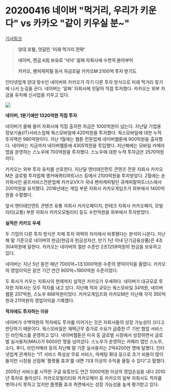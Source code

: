 # 20200416 네이버 "먹거리, 우리가 키운다" vs 카카오 "같이 키우실 분~"

[기사링크](<https://www.hankyung.com/it/article/202004151310i>)



> **양대 포털, 엇갈린 '미래 먹거리 전략'** 
>
> 
>
> **네이버, 현금 4兆 보유로 '넉넉'**
> **알짜 자회사에 수천억 쏟아부어**
>
> 
>
> **카카오, 벤처캐피털 등서 자금조달** 
> **카카오M 2100억 투자 받기도**  



인터넷업계 양대 맞수인 네이버와 카카오가 각기 다른 투자 방식으로 미래 먹거리 찾기에 나서 눈길을 끈다. 네이버는 ‘알짜’ 자회사에 잇달아 직접 투자했다. 카카오는 외부 자금을 유치해 신사업을 키우고 있다.



![](https://img.hankyung.com/photo/202004/AA.22368370.1.jpg)



**네이버, 1분기에만 1320억원 직접 투자**



네이버가 올해 들어 자회사에 직접 출자한 자금은 1000억원이 넘는다. 지난달 기업용 정보기술(IT)서비스업체 웍스모바일에 420억원을 투자했다. 웍스모바일에 대한 누적 투자액은 980억원이다. 지난 1월에는 웹툰 전문업체 네이버웹툰에 900억원을 출자했다. 네이버는 지금까지 네이버웹툰에 4305억원을 투입했다. 지난해에는 모바일 카메라 앱을 운영하는 스노우에 700억원을 투자했다. 스노우에 대한 누적 투자금은 2570억원이다.



카카오는 외부 투자 유치를 선호한다. 지난달 엔터테인먼트 콘텐츠 전문 자회사 카카오M은 글로벌 투자업체 앵커에퀴티파트너스 등에서 2100억원을 투자받았다. 2월에는 손자회사인 골프서비스전문업체 카카오VX가 국내 벤처캐피털인 큐캐피탈파트너스에서 200억원을 유치했다. 2018년에는 게임 부문 자회사 카카오게임즈가 외부에서 1400억원을 수혈했다.  



앞서 엔터테인먼트 콘텐츠 유통 자회사 카카오페이지, 핀테크 자회사 카카오페이, 모빌리티(교통) 부문 자회사 카카오모빌리티 등도 수천억원을 외부에서 투자받았다.



**실적은 카카오 우세**



두 기업의 다른 투자 방식은 자체 투자 여력의 차이에서 비롯됐다는 분석이 나온다. 지난해 말 기준으로 네이버의 현금(현금과 현금성자산, 만기 1년 이내 단기금융상품)은 4조304억원에 달한다. 카카오는 네이버의 절반 수준인 2조1259억원의 현금을 보유하고 있다.  



네이버는 지난 5년 동안 매년 7000억~1조1000억원 수준의 영익이익을 올렸다. 카카오의 영업이익은 같은 기간 연간 800억~1900억원 수준이었다.



두 회사가 키우는 자회사의 현재까지 실적은 카카오가 우세하다. 네이버가 대규모로 투자한 자회사는 모두 적자를 내고 있다. 지난해 적자 규모는 웍스모바일 34억원, 네이버웹툰 207억원, 스노우 866억원이었다. 카카오게임즈와 카카오M은 지난해 각각 350억원과 211억원의 영업이익을 기록했다.



**적자에도 투자하는 이유**



네이버가 수백억원의 적자에도 투자를 이어가는 것은 자회사들의 성장 가능성이 크다고 판단하기 때문이다. 웍스모바일은 재택근무 증가로 수요가 급증한 IT 기반 협업 서비스인 라인웍스를 운영하고 있다. 네이버웹툰은 미국 등 글로벌 시장에서 성장하면서 글로벌 실사용자(MAU)가 6000만 명을 넘어섰다. 스노우가 운영하는 카메라 앱인 스노우, 소다, 푸디, 라인카메라 등의 지난해 말 기준 실사용자는 2억4200만 명에 달했다. 인터넷업계 관계자는 “IT 서비스 특성상 무료 서비스, 마케팅 확대 등으로 초기 비용이 많이 들지만 시장을 선점해 ‘플랫폼 효과’를 내면 기대 이상의 수익을 올릴 수 있다”고 말했다.  



2005년 서비스를 시작한 구글 유튜브도 연간 5000억원 이상의 영업손실을 내다 2010년 흑자로 돌아섰다. 카카오모빌리티와 카카오페이 등 카카오의 일부 자회사도 적자를 벗어나지 못하고 있지만 플랫폼 효과 측면에서는 성장 가능성을 높게 평가받고 있다.